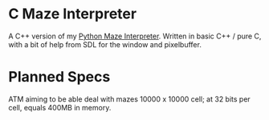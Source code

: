 # C Maze Interpreter

A C++ version of my [Python Maze Interpreter](http://github.com/olls/maze-interpreter-v2). Written in basic C++ / pure C, with a bit of help from SDL for the window and pixelbuffer.


# Planned Specs

ATM aiming to be able deal with mazes 10000 x 10000 cell; at 32 bits per cell, equals 400MB in memory.
